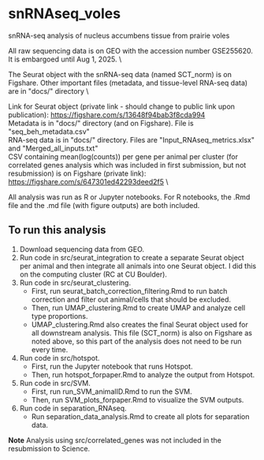 # snRNAseq_voles
snRNA-seq analysis of nucleus accumbens tissue from prairie voles

All raw sequencing data is on GEO with the accession number GSE255620. It is embargoed until Aug 1, 2025. \

The Seurat object with the snRNA-seq data (named SCT_norm) is on Figshare. Other important files (metadata, and tissue-level RNA-seq data) are in "docs/" directory \

Link for Seurat object (private link - should change to public link upon publication): https://figshare.com/s/13648f94bab3f8cda994 \
Metadata is in "docs/" directory (and on Figshare). File is "seq_beh_metadata.csv" \
RNA-seq data is in "docs/" directory. Files are "Input_RNAseq_metrics.xlsx" and "Merged_all_inputs.txt" \
CSV containing mean(log(counts)) per gene per animal per cluster (for correlated genes analysis which was included in first submission, but not resubmission) is on Figshare (private link): https://figshare.com/s/647301ed42293deed2f5 \

All analysis was run as R or Jupyter notebooks. For R notebooks, the .Rmd file and the .md file (with figure outputs) are both included.

## To run this analysis
1. Download sequencing data from GEO.
2. Run code in src/seurat_integration to create a separate Seurat object per animal and then integrate all animals into one Seurat object. I did this on the computing cluster (RC at CU Boulder).
3. Run code in src/seurat_clustering.
   - First, run seurat_batch_correction_filtering.Rmd to run batch correction and filter out animal/cells that should be excluded.
   - Then, run UMAP_clustering.Rmd to create UMAP and analyze cell type proportions.
   - UMAP_clustering.Rmd also creates the final Seurat object used for all downstream analysis. This file (SCT_norm) is also on Figshare as noted above, so this part of the analysis does not need to be run every time.
4. Run code in src/hotspot.
   - First, run the Jupyter notebook that runs Hotspot.
   - Then, run hotspot_forpaper.Rmd to analyze the output from Hotspot.
5. Run code in src/SVM.
   - First, run run_SVM_animalID.Rmd to run the SVM.
   - Then, run SVM_plots_forpaper.Rmd to visualize the SVM outputs.
6. Run code in separation_RNAseq.
   - Run separation_data_analysis.Rmd to create all plots for separation data.

**Note** Analysis using src/correlated_genes was not included in the resubmission to Science.



